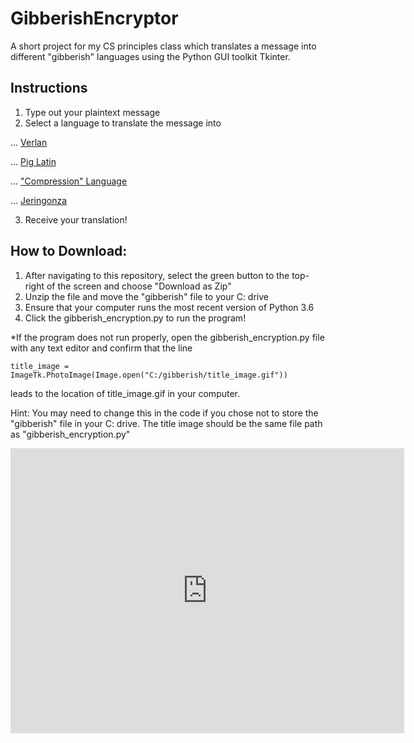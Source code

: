 # GibberishEncryptor
A short project for my CS principles class which translates a message into different "gibberish" languages using the Python GUI toolkit Tkinter.

## Instructions
1. Type out your plaintext message
2. Select a language to translate the message into

... [Verlan](https://www.fluentu.com/blog/french/french-verlan/)

... [Pig Latin](https://www.wikihow.com/Speak-Pig-Latin)

... ["Compression" Language](http://mentalfloss.com/article/64730/some-srs-bsns-are-words-without-vowels-rlly-more-efficient)

... [Jeringonza](https://www.mamalisa.com/blog/jeringonza-a-spanish-word-game-like-pig-latin/)

3. Receive your translation!

## How to Download:
1. After navigating to this repository, select the green button to the top-right of the screen and choose "Download as Zip"
2. Unzip the file and move the "gibberish" file to your C: drive
3. Ensure that your computer runs the most recent version of Python 3.6
4. Click the gibberish_encryption.py to run the program!

*If the program does not run properly, open the gibberish_encryption.py file with any text editor and confirm that the line
  ```
  title_image = ImageTk.PhotoImage(Image.open("C:/gibberish/title_image.gif"))
  ```
  leads to the location of title_image.gif in your computer. 

Hint: You may need to change this in the code if you chose not to store the "gibberish" file in your C: drive. 
The title image should be the same file path as "gibberish_encryption.py"

<iframe width="630" height="456" src="https://www.useloom.com/embed/b92d2b71116d4fca8cbe6151a73f50fd" frameborder="0" webkitallowfullscreen mozallowfullscreen allowfullscreen></iframe>
